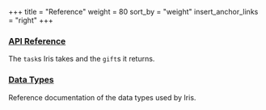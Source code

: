 +++
title = "Reference"
weight = 80
sort_by = "weight"
insert_anchor_links = "right"
+++

### [API Reference](/system/kernel/arvo/iris/reference/tasks)

The `task`s Iris takes and the `gift`s it returns.

### [Data Types](/system/kernel/arvo/iris/reference/data-types)

Reference documentation of the data types used by Iris.

